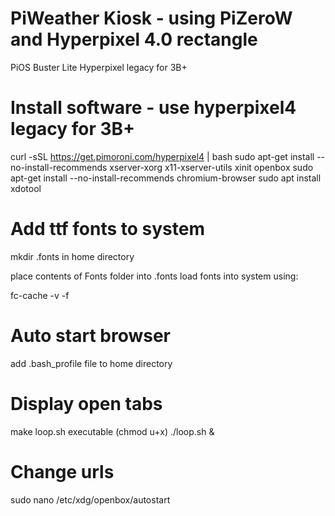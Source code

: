 # PiWeather Kiosk - using PiZeroW and Hyperpixel 4.0 rectangle
PiOS Buster Lite
Hyperpixel legacy for 3B+

# Install software - use hyperpixel4 legacy for 3B+
curl -sSL https://get.pimoroni.com/hyperpixel4 | bash
sudo apt-get install --no-install-recommends xserver-xorg x11-xserver-utils xinit openbox
sudo apt-get install --no-install-recommends chromium-browser
sudo apt install xdotool

# Add ttf fonts to system
mkdir .fonts in home directory

place contents of Fonts folder into .fonts
load fonts into system using:

fc-cache -v -f

# Auto start browser
add .bash_profile file to home directory

# Display open tabs
make loop.sh executable (chmod u+x)
./loop.sh &

# Change urls
sudo nano /etc/xdg/openbox/autostart
